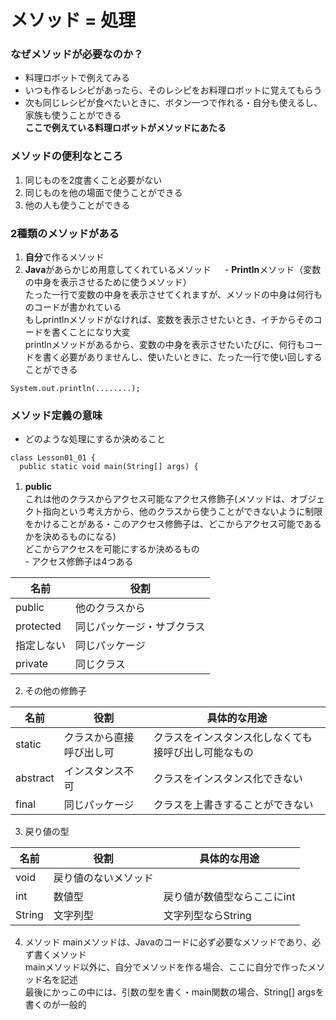 # メソッド = 処理
### なぜメソッドが必要なのか？
* 料理ロボットで例えてみる
 * いつも作るレシピがあったら、そのレシピをお料理ロボットに覚えてもらう
 * 次も同じレシピが食べたいときに、ボタン一つで作れる・自分も使えるし、家族も使うことができる
<br> **ここで例えている料理ロボットがメソッドにあたる**
 
 ### メソッドの便利なところ
 1. 同じものを2度書くこと必要がない
 2. 同じものを他の場面で使うことができる
 3. 他の人も使うことができる

### 2種類のメソッドがある
1. **自分**で作るメソッド
2. **Java**があらかじめ用意してくれているメソッド
　 - **Println**メソッド（変数の中身を表示させるために使うメソッド）
    <br> たった一行で変数の中身を表示させてくれますが、メソッドの中身は何行ものコードが書かれている
    <br> もしprintlnメソッドがなければ、変数を表示させたいとき、イチからそのコードを書くことになり大変
    <br> printlnメソッドがあるから、変数の中身を表示させたいたびに、何行もコードを書く必要がありませんし、使いたいときに、たった一行で使い回しすることができる

```java:tittle
System.out.println(........);
```

### メソッド定義の意味
- どのような処理にするか決めること
```java:tittle
class Lesson01_01 {
  public static void main(String[] args) {
```
1. **public** 
　　<br>これは他のクラスからアクセス可能なアクセス修飾子(メソッドは、オブジェクト指向という考え方から、他のクラスから使うことができないように制限をかけることがある・このアクセス修飾子は、どこからアクセス可能であるかを決めるものになる)
   <br>どこからアクセスを可能にするか決めるもの
   <br>- アクセス修飾子は4つある
   
| 名前        | 役割                |                      
| ---------- | ------------------- |
| public     | 他のクラスから         | 
| protected  | 同じパッケージ・サブクラス | 
| 指定しない   | 同じパッケージ         |
| private    | 同じクラス            |
  
2. その他の修飾子

| 名前        | 役割                | 具体的な用途                               |                  
| ---------- | ------------------- |---------------------------------------- |
| static     | クラスから直接呼び出し可 | クラスをインスタンス化しなくても接呼び出し可能なもの  |
| abstract   | インスタンス不可       | クラスをインスタンス化できない                   |
| final      | 同じパッケージ         | クラスを上書きすることができない                 |

3. 戻り値の型

| 名前        | 役割                | 具体的な用途                              |                  
| ---------- | ------------------- |---------------------------------------- |
| void       | 戻り値のないメソッド      |                                         |
| int        | 数値型               | 戻り値が数値型ならここにint                   |
| String     | 文字列型             | 文字列型ならString                         |

4. メソッド
  mainメソッドは、Javaのコードに必ず必要なメソッドであり、必ず書くメソッド
  <br>mainメソッド以外に、自分でメソッドを作る場合、ここに自分で作ったメソッド名を記述
  <br>最後にかっこの中には、引数の型を書く・main関数の場合、String[] argsを書くのが一般的
  
  
  
  
  
  
  
  
  
  
  
  
  
  
